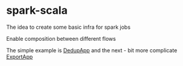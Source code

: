spark-scala
======================

The idea to create some basic infra for spark jobs

Enable composition between different flows

The simple example is [DedupApp](src/main/scala/com/mikerusoft/spark/scala/apps/dedup/DedupApp.scala)
and the next - bit more complicate [ExportApp](src/main/scala/com/mikerusoft/spark/scala/apps/export/ExportApp.scala)